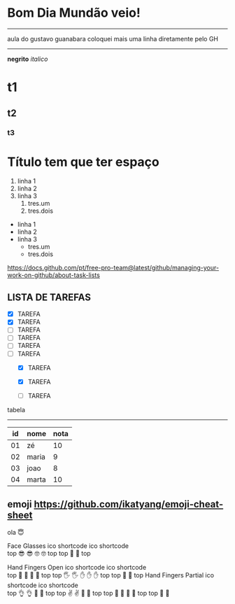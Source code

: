 # Bom Dia Mundão veio!
---

aula do gustavo guanabara
coloquei mais uma linha diretamente pelo GH
***

**negrito** 
*italico*
# t1
## t2
### t3

# Título tem que ter espaço

1. linha 1
1. linha 2
1. linha 3
   1. tres.um
   1. tres.dois


* linha 1
* linha 2
* linha 3
   * tres.um
   * tres.dois


https://docs.github.com/pt/free-pro-team@latest/github/managing-your-work-on-github/about-task-lists

**LISTA DE TAREFAS**
---
- [X] TAREFA
- [X] TAREFA
- [ ] TAREFA
- [ ] TAREFA
- [ ] TAREFA
- [ ] TAREFA
   - [X] TAREFA
   - [X] TAREFA
   - [ ] TAREFA


tabela
***
id|nome|nota
---|---|---
01|zé|10
02|maria|9
03|joao|8
04|marta|10

emoji
https://github.com/ikatyang/emoji-cheat-sheet
---
ola 	:innocent:


Face Glasses
ico	shortcode	ico	shortcode	
top	😎	:sunglasses:	🤓	:nerd_face:	top
top	🧐	:monocle_face:			top


Hand Fingers Open
ico	shortcode	ico	shortcode	
top	👋	:wave:	🤚	:raised_back_of_hand:	top
top	🖐️	:raised_hand_with_fingers_splayed:	✋	:hand:
:raised_hand:	top
top	🖖	:vulcan_salute:			top
Hand Fingers Partial
ico	shortcode	ico	shortcode	
top	👌	:ok_hand:	🤏	:pinching_hand:	top
top	✌️	:v:	🤞	:crossed_fingers:	top
top	🤟	:love_you_gesture:	🤘	:metal:	top
top	🤙	:call_me_hand:
